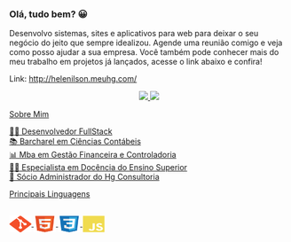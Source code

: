 ### Olá, tudo bem? 😀

Desenvolvo sistemas, sites e aplicativos para web para deixar o seu negócio do jeito que sempre idealizou. Agende uma reunião comigo e veja como posso ajudar a sua empresa. Você também pode conhecer mais do meu trabalho em projetos já lançados, acesse o link abaixo e confira!

Link:  http://helenilson.meuhg.com/

<div align="center">
  <a href="https://github.com/helenilsonholamek">
  <img height="180em" src="https://github-readme-stats.vercel.app/api?username=helenilsonholamek&show_icons=true&theme=dracula&include_all_commits=true&count_private=true"/>
  <img height="180em" src="https://github-readme-stats.vercel.app/api/top-langs/?username=helenilsonholamek&layout=compact&langs_count=7&theme=dracula"/>
</div>


Sobre Mim

👨‍💻 Desenvolvedor FullStack <br>
📚 Barcharel em Ciências Contábeis <br>
📊 Mba em Gestão Financeira e Controladoria <br>
👨‍🏫 Especialista em Docência do Ensino Superior <br>
👔 Sócio Administrador do Hg Consultoria

Principais Linguagens

<div style="display: inline_block"><br>
  <img align="center" alt="Git" height="30" width="40" src="https://raw.githubusercontent.com/devicons/devicon/master/icons/git/git-original.svg ">
  <img align="center" alt="HTML" height="30" width="40" src="https://raw.githubusercontent.com/devicons/devicon/master/icons/html5/html5-original.svg ">
  <img align="center" alt="CSS" height="30" width="40" src="https://raw.githubusercontent.com/devicons/devicon/master/icons/css3/css3-original.svg ">
  <img align="center" alt="JavaScript" height="30" width="40" src="https://raw.githubusercontent.com/devicons/devicon/master/icons/javascript/javascript-plain.svg ">
</div>
